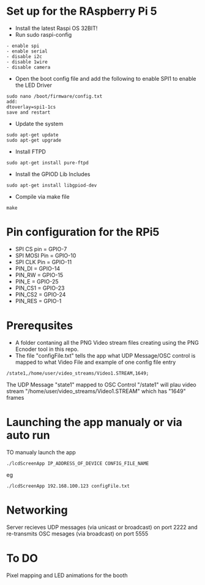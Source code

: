 # Set up for the RAspberry Pi 5

- Install the latest Raspi OS 32BIT!
- Run sudo raspi-config

```
- enable spi
- enable serial
- disable i2c
- disable 1wire
- disable camera
```

- Open the boot config file and add the following to enable SPI1 to enable the LED Driver

```
sudo nano /boot/firmware/config.txt
add:
dtoverlay=spi1-1cs
save and restart
```

- Update the system

```
sudo apt-get update
sudo apt-get upgrade
```

- Install FTPD

```
sudo apt-get install pure-ftpd
```

- Install the GPIOD Lib Includes

```
sudo apt-get install libgpiod-dev
```

- Compile via make file

```
make
```

# Pin configuration for the RPi5

- SPI CS pin = GPIO-7
- SPI MOSI Pin = GPIO-10
- SPI CLK Pin = GPIO-11
- PIN_DI = GPIO-14
- PIN_RW = GPIO-15
- PIN_E = GPIO-25
- PIN_CS1 = GPIO-23
- PIN_CS2 = GPIO-24
- PIN_RES = GPIO-1

# Prerequsites

-  A folder contaning all the PNG Video stream files creating using the PNG Ecnoder tool in this repo. 
-  The file "configFile.txt" tells the app what UDP Message/OSC control is mapped to what Video File and example of one config file entry
```
/state1,/home/user/video_streams/Video1.STREAM,1649;
```
The UDP Message "state1" mapped to OSC Control "/state1" will plau video stream "/home/user/video_streams/Video1.STREAM" which has "1649" frames

# Launching the app manualy or via auto run

TO manualy launch the app
```
./lcdScreenApp IP_ADDRESS_OF_DEVICE CONFIG_FILE_NAME
```
eg
```
./lcdScreenApp 192.168.100.123 configFile.txt
```

# Networking

Server recieves UDP messages (via unicast or broadcast) on port 2222 and re-transmits OSC mesages (via broadcast) on port 5555

# To DO

Pixel mapping and LED animations for the booth
